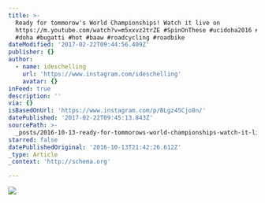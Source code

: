 ```yaml
---
title: >-
  Ready for tommorow's World Championships! Watch it live on
  https://m.youtube.com/watch?v=m5xxvz2trZE #SpinOnThese #ucidoha2016 #fatboys
  #doha #bugatti #hot #baaw #roadcycling #roadbike
dateModified: '2017-02-22T09:44:56.409Z'
publisher: {}
author:
  - name: ideschelling
    url: 'https://www.instagram.com/ideschelling'
    avatar: {}
inFeed: true
description: ''
via: {}
isBasedOnUrl: 'https://www.instagram.com/p/BLgz45Cjo8n/'
datePublished: '2017-02-22T09:45:13.843Z'
sourcePath: >-
  _posts/2016-10-13-ready-for-tommorows-world-championships-watch-it-live-on-h.md
starred: false
datePublishedOriginal: '2016-10-13T21:42:26.612Z'
_type: Article
_context: 'http://schema.org'

---
```

![](https://scontent.cdninstagram.com/t51.2885-15/s640x640/sh0.08/e35/14565131_1262310667146329_8796962087365509120_n.jpg?ig_cache_key=MTM2MDMxNTI5NzM3NDgzNDQ3MQ%3D%3D.2)